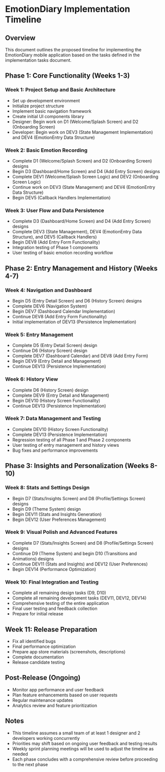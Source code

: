 # EmotionDiary Implementation Timeline

## Overview
This document outlines the proposed timeline for implementing the EmotionDiary mobile application based on the tasks defined in the implementation tasks document.

## Phase 1: Core Functionality (Weeks 1-3)

### Week 1: Project Setup and Basic Architecture
- Set up development environment
- Initialize project structure
- Implement basic navigation framework
- Create initial UI components library
- Designer: Begin work on D1 (Welcome/Splash Screen) and D2 (Onboarding Screen)
- Developer: Begin work on DEV3 (State Management Implementation) and DEV4 (EmotionEntry Data Structure)

### Week 2: Basic Emotion Recording
- Complete D1 (Welcome/Splash Screen) and D2 (Onboarding Screen) designs
- Begin D3 (Dashboard/Home Screen) and D4 (Add Entry Screen) designs
- Complete DEV1 (Welcome/Splash Screen Logic) and DEV2 (Onboarding Screen Logic)
- Continue work on DEV3 (State Management) and DEV4 (EmotionEntry Data Structure)
- Begin DEV5 (Callback Handlers Implementation)

### Week 3: User Flow and Data Persistence
- Complete D3 (Dashboard/Home Screen) and D4 (Add Entry Screen) designs
- Complete DEV3 (State Management), DEV4 (EmotionEntry Data Structure), and DEV5 (Callback Handlers)
- Begin DEV8 (Add Entry Form Functionality)
- Integration testing of Phase 1 components
- User testing of basic emotion recording workflow

## Phase 2: Entry Management and History (Weeks 4-7)

### Week 4: Navigation and Dashboard
- Begin D5 (Entry Detail Screen) and D6 (History Screen) designs
- Complete DEV6 (Navigation System)
- Begin DEV7 (Dashboard Calendar Implementation)
- Continue DEV8 (Add Entry Form Functionality)
- Initial implementation of DEV13 (Persistence Implementation)

### Week 5: Entry Management
- Complete D5 (Entry Detail Screen) design
- Continue D6 (History Screen) design
- Complete DEV7 (Dashboard Calendar) and DEV8 (Add Entry Form)
- Begin DEV9 (Entry Detail and Management)
- Continue DEV13 (Persistence Implementation)

### Week 6: History View
- Complete D6 (History Screen) design
- Complete DEV9 (Entry Detail and Management)
- Begin DEV10 (History Screen Functionality)
- Continue DEV13 (Persistence Implementation)

### Week 7: Data Management and Testing
- Complete DEV10 (History Screen Functionality)
- Complete DEV13 (Persistence Implementation)
- Regression testing of all Phase 1 and Phase 2 components
- User testing of entry management and history views
- Bug fixes and performance improvements

## Phase 3: Insights and Personalization (Weeks 8-10)

### Week 8: Stats and Settings Design
- Begin D7 (Stats/Insights Screen) and D8 (Profile/Settings Screen) designs
- Begin D9 (Theme System) design
- Begin DEV11 (Stats and Insights Generation)
- Begin DEV12 (User Preferences Management)

### Week 9: Visual Polish and Advanced Features
- Complete D7 (Stats/Insights Screen) and D8 (Profile/Settings Screen) designs
- Continue D9 (Theme System) and begin D10 (Transitions and Animations) designs
- Continue DEV11 (Stats and Insights) and DEV12 (User Preferences)
- Begin DEV14 (Performance Optimization)

### Week 10: Final Integration and Testing
- Complete all remaining design tasks (D9, D10)
- Complete all remaining development tasks (DEV11, DEV12, DEV14)
- Comprehensive testing of the entire application
- Final user testing and feedback collection
- Prepare for initial release

## Week 11: Release Preparation
- Fix all identified bugs
- Final performance optimization
- Prepare app store materials (screenshots, descriptions)
- Complete documentation
- Release candidate testing

## Post-Release (Ongoing)
- Monitor app performance and user feedback
- Plan feature enhancements based on user requests
- Regular maintenance updates
- Analytics review and feature prioritization

## Notes
- This timeline assumes a small team of at least 1 designer and 2 developers working concurrently
- Priorities may shift based on ongoing user feedback and testing results
- Weekly sprint planning meetings will be used to adjust the timeline as needed
- Each phase concludes with a comprehensive review before proceeding to the next phase